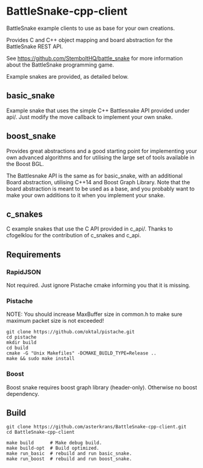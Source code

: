 # BattleSnake-cpp-client

BattleSnake example clients to use as base for your own creations.

Provides C and C++ object mapping and board abstraction for the BattleSnake REST API.

See https://github.com/StemboltHQ/battle_snake for more information about the BattleSnake programming game.

Example snakes are provided, as detailed below.

## basic_snake

Example snake that uses the simple C++ Battlesnake API provided under api/. Just modify the move callback to implement your own snake.

## boost_snake

Provides great abstractions and a good starting point for implementing your own
advanced algorithms and for utilising the large set of tools available in the Boost BGL.

The Battlesnake API is the same as for basic_snake, with an additional Board abstraction, utilising C++14 and Boost Graph Library. Note that the board abstraction is meant to be used as a base, and you probably want to make your own additions to it when you implement your snake.

## c_snakes

C example snakes that use the C API provided in c_api/. Thanks to cfogelklou for the contribution of c_snakes and c_api.

## Requirements

### RapidJSON

Not required. Just ignore Pistache cmake informing you that it is missing.

### Pistache

NOTE: You should increase MaxBuffer size in common.h to make sure maximum packet size is not exceeded!

```
git clone https://github.com/oktal/pistache.git
cd pistache
mkdir build
cd build
cmake -G "Unix Makefiles" -DCMAKE_BUILD_TYPE=Release ..
make && sudo make install
```

### Boost

Boost snake requires boost graph library (header-only). Otherwise no boost dependency.

## Build

```
git clone https://github.com/asterkrans/BattleSnake-cpp-client.git
cd BattleSnake-cpp-client

make build      # Make debug build.
make build-opt  # Build optimized.
make run_basic  # rebuild and run basic_snake.
make run_boost  # rebuild and run boost_snake.
```

